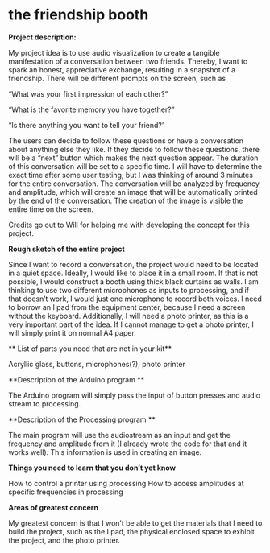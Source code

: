 # the friendship booth

**Project description:**

My project idea is to use audio visualization to create a tangible manifestation of a conversation between two friends. Thereby, I want to spark an honest, appreciative exchange, resulting in a snapshot of a friendship. 
There will be different prompts on the screen, such as 

“What was your first impression of each other?”

“What is the favorite memory you have together?”

“Is there anything you want to tell your friend?’

The users can decide to follow these questions or have a conversation about anything else they like. 
If they decide to follow these questions, there will be a “next” button which makes the next question appear. The duration of this conversation will be set to a specific time. I will have to determine the exact time after some user testing, but I was thinking of around 3 minutes for the entire conversation. 
The conversation will be analyzed by frequency and amplitude, which will create an image that will be automatically printed by the end of the conversation. The creation of the image is visible the entire time on the screen.

Credits go out to Will for helping me with developing the concept for this project. 

**Rough sketch of the entire project**

Since I want to record a conversation, the project would need to be located in a quiet space. Ideally, I would like to place it in a small room. If that is not possible, I would construct a booth using thick black curtains as walls. 
I am thinking to use two different microphones as inputs to processing, and if that doesn’t work, I would just one microphone to record both voices. I need to borrow an I pad from the equipment center, because I need a screen without the keyboard. 
Additionally, I will need a photo printer, as this is a very important part of the idea. If I cannot manage to get a photo printer, I will simply print it on normal A4 paper. 

**	List of parts you need that are not in your kit**

Acryllic glass, buttons, microphones(?), photo printer


**Description of the Arduino program **

The Arduino program will simply pass the input of button presses and audio stream to processing. 

**Description of the Processing program **

The main program will use the audiostream as an input and get the frequency and amplitude from it (I already wrote the code for that and it works well). 
This information is used in creating an image. 

**Things you need to learn that you don’t yet know**

How to control a printer using processing
How to access amplitudes at specific frequencies in processing

**Areas of greatest concern**

My greatest concern is that I won’t be able to get the materials that I need to build the project, such as the I pad, the physical enclosed space to exhibit the project, and the photo printer. 


